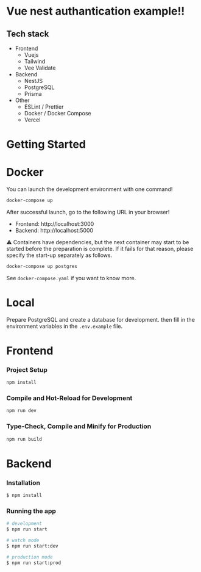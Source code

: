 # Vue nest authantication example!!

## Tech stack

- Frontend
  - Vuejs
  - Tailwind
  - Vee Validate
- Backend
  - NestJS
  - PostgreSQL
  - Prisma
- Other
  - ESLint / Prettier
  - Docker / Docker Compose
  - Vercel

# Getting Started

# Docker

You can launch the development environment with one command!

```bash
docker-compose up
```

After successful launch, go to the following URL in your browser!

- Frontend: http://localhost:3000
- Backend: http://localhost:5000

:warning: Containers have dependencies, but the next container may start to be started before the preparation is complete.
If it fails for that reason, please specify the start-up separately as follows.

```bash
docker-compose up postgres
```

See `docker-compose.yaml` if you want to know more.

# Local

Prepare PostgreSQL and create a database for development. then fill in the environment variables in the `.env.example` file.

# Frontend

### Project Setup

```sh
npm install
```

### Compile and Hot-Reload for Development

```sh
npm run dev
```

### Type-Check, Compile and Minify for Production

```sh
npm run build
```

# Backend

### Installation

```bash
$ npm install
```

### Running the app

```bash
# development
$ npm run start

# watch mode
$ npm run start:dev

# production mode
$ npm run start:prod
```
